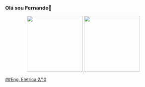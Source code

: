 ### Olá sou Fernando👋
<div align="center">
  <a href="https://github.com/fernando25f">
  <img height="180em" src="https://github-readme-stats.vercel.app/api?username=fernando25f&show_icons=true&theme=dark&include_all_commits=true&count_private=true"/>
  <img height="180em" src="https://github-readme-stats.vercel.app/api/top-langs/?username=fernando25f&layout=compact&langs_count=7&theme=dark"/>
</div>

##Eng. Elétrica 2/10
